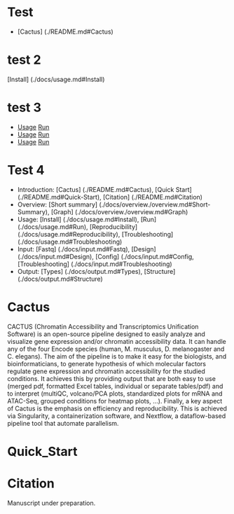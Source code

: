 
# Test
* [Cactus] (./README.md#Cactus)

# test 2
[Install] (./docs/usage.md#Install)

# test 3
* [Usage](/docs/usage.md) [Run](./usage.md#Run)
* [Usage](/docs/usage.md) [Run](/docs/usage.md#Run)
* [Usage](/docs/usage.md) [Run](./docs/usage.md#Run)

# Test 4
* Introduction: [Cactus] (./README.md#Cactus), [Quick Start] (./README.md#Quick-Start), [Citation] (./README.md#Citation)
* Overview: [Short summary] (./docs/overview./overview.md#Short-Summary), [Graph] (./docs/overview./overview.md#Graph)
* Usage: [Install] (./docs/usage.md#Install), [Run] (./docs/usage.md#Run), [Reproducibility] (./docs/usage.md#Reproducibility), [Troubleshooting] (./docs/usage.md#Troubleshooting)
* Input: [Fastq] (./docs/input.md#Fastq), [Design] (./docs/input.md#Design), [Config] (./docs/input.md#Config, [Troubleshooting] (./docs/input.md#Troubleshooting)
* Output: [Types] (./docs/output.md#Types), [Structure] (./docs/output.md#Structure)


# Cactus

CACTUS (Chromatin Accessibility and Transcriptomics Unification Software) is an open-source pipeline designed to easily analyze and visualize gene expression and/or chromatin accessibility data. It can handle any of the four Encode species (human, M. musculus, D. melanogaster and C. elegans). 
The aim of the pipeline is to make it easy for the biologists, and bioinformaticians, to generate hypothesis of which molecular factors regulate gene expression and chromatin accessibility for the studied conditions. It achieves this by providing output that are both easy to use (merged pdf, formatted Excel tables, individual or separate tables/pdf) and to interpret (multiQC, volcano/PCA plots, standardized plots for mRNA and ATAC-Seq, grouped conditions for heatmap plots, …).
Finally, a key aspect of Cactus is the emphasis on efficiency and reproducibility. This is achieved via Singularity, a containerization software, and Nextflow, a dataflow-based pipeline tool that automate parallelism. 

# Quick_Start

# Citation

Manuscript under preparation.

